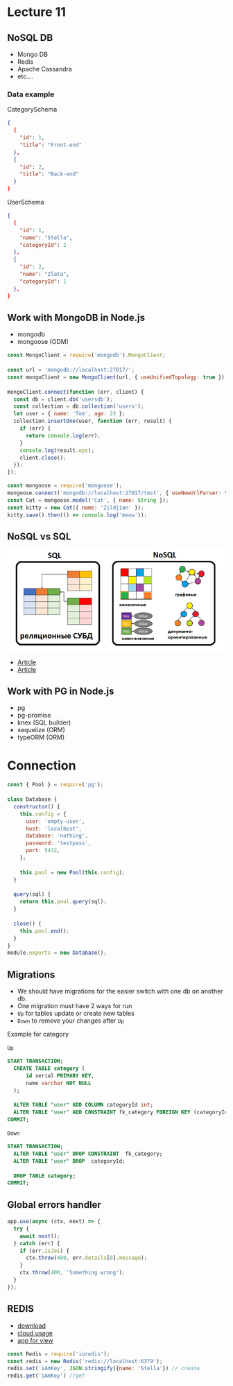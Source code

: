 # Lecture 11

## NoSQL DB

- Mongo DB
- Redis
- Apache Cassandra
- etc....

### Data example

CategorySchema

```json
{
  {
    "id": 1,
    "title": "Front-end"
  },
  {
    "id": 2,
    "title": "Back-end"
  }
}
```

UserSchema

```json
{
  {
    "id": 1,
    "name": "Stella",
    "categoryId": 2
  },
  {
    "id": 2,
    "name": "Zlata",
    "categoryId": 1
  },
}
```

## Work with MongoDB in Node.js

- mongodb
- mongoose (ODM)

```js
const MongoClient = require('mongodb').MongoClient;

const url = 'mongodb://localhost:27017/';
const mongoClient = new MongoClient(url, { useUnifiedTopology: true });

mongoClient.connect(function (err, client) {
  const db = client.db('usersdb');
  const collection = db.collection('users');
  let user = { name: 'Tom', age: 23 };
  collection.insertOne(user, function (err, result) {
    if (err) {
      return console.log(err);
    }
    console.log(result.ops);
    client.close();
  });
});
```

```js
const mongoose = require('mongoose');
mongoose.connect('mongodb://localhost:27017/test', { useNewUrlParser: true, useUnifiedTopology: true });
const Cat = mongoose.model('Cat', { name: String });
const kitty = new Cat({ name: 'Zildjian' });
kitty.save().then(() => console.log('meow'));
```

## NoSQL vs SQL

![VS](NoSQLVSSQL.png)

- [Article](https://tproger.ru/translations/sql-vs-nosql/)
- [Article](https://www.bigdataschool.ru/wiki/nosql)

## Work with PG in Node.js

- pg
- pg-promise
- knex (SQL builder)
- sequelize (ORM)
- typeORM (ORM)

# Connection

```js
const { Pool } = require('pg');

class Database {
  constructor() {
    this.config = {
      user: 'empty-user',
      host: 'localhost',
      database: 'nothing',
      password: 'testpass',
      port: 5432,
    };

    this.pool = new Pool(this.config);
  }

  query(sql) {
    return this.pool.query(sql);
  }

  close() {
    this.pool.end();
  }
}
module.exports = new Database();
```

## Migrations

- We should have migrations for the easier switch with one db on another db.
- One migration must have 2 ways for run
- `Up` for tables update or create new tables
- `Down` to remove your changes after `Up`

Example for category

`Up`

```sql
START TRANSACTION;
  CREATE TABLE category (
      id serial PRIMARY KEY,
      name varchar NOT NULL
  );

  ALTER TABLE "user" ADD COLUMN categoryId int;
  ALTER TABLE "user" ADD CONSTRAINT fk_category FOREIGN KEY (categoryId) REFERENCES category (id);
COMMIT;
```

`Down`

```sql
START TRANSACTION;
  ALTER TABLE "user" DROP CONSTRAINT  fk_category;
  ALTER TABLE "user" DROP  categoryId;

  DROP TABLE category;
COMMIT;
```

## Global errors handler

```js
app.use(async (ctx, next) => {
  try {
    await next();
  } catch (err) {
    if (err.isJoi) {
      ctx.throw(400, err.details[0].message);
    }
    ctx.throw(400, 'Something wrong');
  }
});
```

## REDIS

- [download](https://redis.io/)
- [cloud usage](https://redislabs.com/)
- [app for view](https://github.com/qishibo/AnotherRedisDesktopManager)

```js
const Redis = require('ioredis');
const redis = new Redis('redis://localhost:6379');
redis.set('iAmKey', JSON.stringify({name: 'Stella'}) // create
redis.get('iAmKey') //get
```

